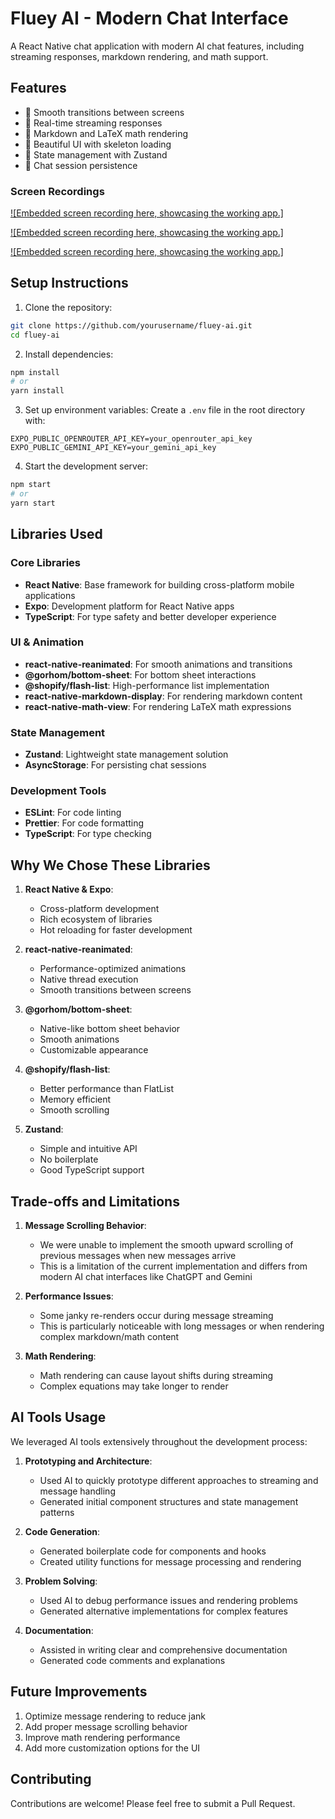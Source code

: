 # Fluey AI - Modern Chat Interface

A React Native chat application with modern AI chat features, including streaming responses, markdown rendering, and math support.

## Features

- 🚀 Smooth transitions between screens
- 💬 Real-time streaming responses
- 📝 Markdown and LaTeX math rendering
- 🎨 Beautiful UI with skeleton loading
- 🔄 State management with Zustand
- 💾 Chat session persistence

### Screen Recordings  

[![Embedded screen recording here, showcasing the working app.]](https://github.com/user-attachments/assets/5835eef5-cd11-4445-a5dc-d0d1f53f14e2)  

[![Embedded screen recording here, showcasing the working app.]](https://github.com/user-attachments/assets/b381a83e-1610-42b2-a3cb-c41545177287)  

[![Embedded screen recording here, showcasing the working app.]](https://github.com/user-attachments/assets/884b01dd-c31f-4861-b184-4b00ab1cc040)  


## Setup Instructions

1. Clone the repository:
```bash
git clone https://github.com/yourusername/fluey-ai.git
cd fluey-ai
```

2. Install dependencies:
```bash
npm install
# or
yarn install
```

3. Set up environment variables:
Create a `.env` file in the root directory with:
```
EXPO_PUBLIC_OPENROUTER_API_KEY=your_openrouter_api_key
EXPO_PUBLIC_GEMINI_API_KEY=your_gemini_api_key
```

4. Start the development server:
```bash
npm start
# or
yarn start
```

## Libraries Used

### Core Libraries
- **React Native**: Base framework for building cross-platform mobile applications
- **Expo**: Development platform for React Native apps
- **TypeScript**: For type safety and better developer experience

### UI & Animation
- **react-native-reanimated**: For smooth animations and transitions
- **@gorhom/bottom-sheet**: For bottom sheet interactions
- **@shopify/flash-list**: High-performance list implementation
- **react-native-markdown-display**: For rendering markdown content
- **react-native-math-view**: For rendering LaTeX math expressions

### State Management
- **Zustand**: Lightweight state management solution
- **AsyncStorage**: For persisting chat sessions

### Development Tools
- **ESLint**: For code linting
- **Prettier**: For code formatting
- **TypeScript**: For type checking

## Why We Chose These Libraries

1. **React Native & Expo**: 
   - Cross-platform development
   - Rich ecosystem of libraries
   - Hot reloading for faster development

2. **react-native-reanimated**:
   - Performance-optimized animations
   - Native thread execution
   - Smooth transitions between screens

3. **@gorhom/bottom-sheet**:
   - Native-like bottom sheet behavior
   - Smooth animations
   - Customizable appearance

4. **@shopify/flash-list**:
   - Better performance than FlatList
   - Memory efficient
   - Smooth scrolling

5. **Zustand**:
   - Simple and intuitive API
   - No boilerplate
   - Good TypeScript support

## Trade-offs and Limitations

1. **Message Scrolling Behavior**:
   - We were unable to implement the smooth upward scrolling of previous messages when new messages arrive
   - This is a limitation of the current implementation and differs from modern AI chat interfaces like ChatGPT and Gemini

2. **Performance Issues**:
   - Some janky re-renders occur during message streaming
   - This is particularly noticeable with long messages or when rendering complex markdown/math content

3. **Math Rendering**:
   - Math rendering can cause layout shifts during streaming
   - Complex equations may take longer to render

## AI Tools Usage

We leveraged AI tools extensively throughout the development process:

1. **Prototyping and Architecture**:
   - Used AI to quickly prototype different approaches to streaming and message handling
   - Generated initial component structures and state management patterns

2. **Code Generation**:
   - Generated boilerplate code for components and hooks
   - Created utility functions for message processing and rendering

3. **Problem Solving**:
   - Used AI to debug performance issues and rendering problems
   - Generated alternative implementations for complex features

4. **Documentation**:
   - Assisted in writing clear and comprehensive documentation
   - Generated code comments and explanations

## Future Improvements

1. Optimize message rendering to reduce jank
2. Add proper message scrolling behavior
3. Improve math rendering performance
4. Add more customization options for the UI

## Contributing

Contributions are welcome! Please feel free to submit a Pull Request.

